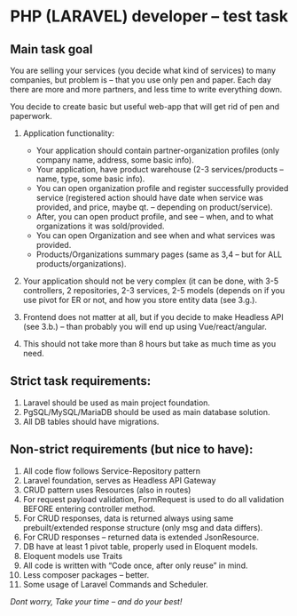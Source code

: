 # PHP (LARAVEL) developer – test task

## Main task goal

You are selling your services (you decide what kind of services) to many companies, but problem is – that you use only pen and paper. Each day there are more and more partners, and less time to write everything down.

You decide to create basic but useful web-app that will get rid of pen and paperwork.

1. Application functionality:

   - Your application should contain partner-organization profiles (only company name, address, some basic info).
   - Your application, have product warehouse (2-3 services/products – name, type, some basic info).
   - You can open organization profile and register successfully provided service (registered action should have date when service was provided, and price, maybe qt. – depending on product/service).
   - After, you can open product profile, and see – when, and to what organizations it was sold/provided.
   - You can open Organization and see when and what services was provided.
   - Products/Organizations summary pages (same as 3,4 – but for ALL products/organizations).

1. Your application should not be very complex (it can be done, with 3-5 controllers, 2 repositories, 2-3 services, 2-5 models (depends on if you use pivot for ER or not, and how you store entity data (see 3.g.).

1. Frontend does not matter at all, but if you decide to make Headless API (see 3.b.) – than probably you will end up using Vue/react/angular.

1. This should not take more than 8 hours but take as much time as you need.

## Strict task requirements:

1. Laravel should be used as main project foundation.
1. PgSQL/MySQL/MariaDB should be used as main database solution.
1. All DB tables should have migrations.

## Non-strict requirements (but nice to have):

1. All code flow follows Service-Repository pattern
1. Laravel foundation, serves as Headless API Gateway
1. CRUD pattern uses Resources (also in routes)
1. For request payload validation, FormRequest is used to do all validation BEFORE entering controller method.
1. For CRUD responses, data is returned always using same prebuilt/extended response structure (only msg and data differs).
1. For CRUD responses – returned data is extended JsonResource.
1. DB have at least 1 pivot table, properly used in Eloquent models.
1. Eloquent models use Traits
1. All code is written with “Code once, after only reuse” in mind.
1. Less composer packages – better.
1. Some usage of Laravel Commands and Scheduler.

_Dont worry, Take your time – and do your best!_
